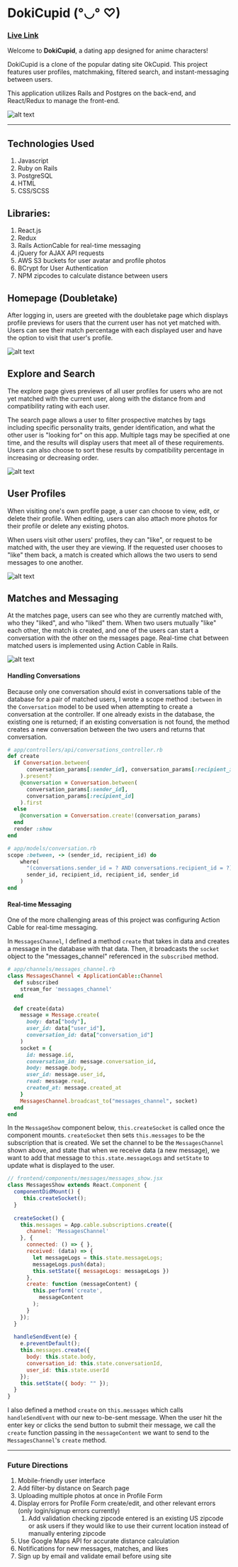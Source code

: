 # DokiCupid  (°◡° ♡)

### [Live Link](https://dokicupid.herokuapp.com/)

Welcome to **DokiCupid**, a dating app designed for anime characters!

DokiCupid is a clone of the popular dating site OkCupid. 
This project features user profiles, matchmaking, filtered search, and instant-messaging between users. 

This application utilizes Rails and Postgres on the back-end, and React/Redux to manage the front-end. 

![alt text](https://dokicupid-seeds.s3-us-west-1.amazonaws.com/splash.png)

---

## Technologies Used
1. Javascript
2. Ruby on Rails
3. PostgreSQL 
4. HTML 
5. CSS/SCSS 

## Libraries:
1. React.js
2. Redux 
3. Rails ActionCable for real-time messaging
3. jQuery for AJAX API requests
4. AWS S3 buckets for user avatar and profile photos 
5. BCrypt for User Authentication
6. NPM zipcodes to calculate distance between users



## Homepage (Doubletake)
After logging in, users are greeted with the doubletake page which displays profile previews for users that the current user has not yet matched with. Users can see their match percentage with each displayed user and have the option to visit that user's profile. 

![alt text](https://dokicupid-seeds.s3-us-west-1.amazonaws.com/homepage_2.png)




## Explore and Search
The explore page gives previews of all user profiles for users who are not yet matched with the current user, along with the distance from and compatibility rating with each user. 

The search page allows a user to filter prospective matches by tags including specific personality traits, gender identification, and what the other user is "looking for" on this app. Multiple tags may be specified at one time, and the results will display users that meet all of these requirements. Users can also choose to sort these results by compatibility percentage in increasing or decreasing order.

![alt text](https://dokicupid-seeds.s3-us-west-1.amazonaws.com/explore_search_2.png)



## User Profiles 
When visiting one's own profile page, a user can choose to view, edit, or delete their profile. When editing, users can also attach more photos for their profile or delete any existing photos.

When users visit other users' profiles, they can "like", or request to be matched with, the user they are viewing. If the requested user chooses to "like" them back, a match is created which allows the two users to send messages to one another. 

![alt text](https://dokicupid-seeds.s3-us-west-1.amazonaws.com/profile_page_2.png)



## Matches and Messaging
At the matches page, users can see who they are currently matched with, who they "liked", and who "liked" them. When two users mutually "like" each other, the match is created, and one of the users can start a conversation with the other on the messages page. Real-time chat between matched users is implemented using Action Cable in Rails. 

![alt text](https://dokicupid-seeds.s3-us-west-1.amazonaws.com/matching_messaging_2.png)


#### Handling Conversations 
Because only one conversation should exist in conversations table of the database for a pair of matched users, I wrote a scope method `:between` in the `Conversation` model to be used when attempting to create a conversation at the controller. If one already exists in the database, the existing one is returned; if an existing conversation is not found, the method creates a new conversation between the two users and returns that conversation.

```ruby
# app/controllers/api/conversations_controller.rb
def create
  if Conversation.between(
      conversation_params[:sender_id], conversation_params[:recipient_id]
    ).present?
    @conversation = Conversation.between(
      conversation_params[:sender_id],
      conversation_params[:recipient_id]
    ).first
  else
    @conversation = Conversation.create!(conversation_params)
  end
  render :show
end

```
```ruby
# app/models/conversation.rb
scope :between, -> (sender_id, recipient_id) do 
    where(
      "(conversations.sender_id = ? AND conversations.recipient_id = ?) OR (conversations.sender_id = ? AND conversations.recipient_id = ?)", 
      sender_id, recipient_id, recipient_id, sender_id
    )
end
```

#### Real-time Messaging 
One of the more challenging areas of this project was configuring Action Cable for real-time messaging.

In `MessagesChannel`, I defined a method `create` that takes in data and creates a message in the database with that data. Then, it broadcasts the `socket` object to the "messages_channel" referenced in the `subscribed` method.

```ruby
# app/channels/messages_channel.rb
class MessagesChannel < ApplicationCable::Channel  
  def subscribed
    stream_for 'messages_channel' 
  end

  def create(data) 
    message = Message.create(
      body: data["body"], 
      user_id: data["user_id"], 
      conversation_id: data["conversation_id"]
    )
    socket = { 
      id: message.id, 
      conversation_id: message.conversation_id, 
      body: message.body, 
      user_id: message.user_id, 
      read: message.read, 
      created_at: message.created_at 
    }
    MessagesChannel.broadcast_to("messages_channel", socket)
  end
end  
```

In the `MessageShow` component below, `this.createSocket` is called once the component mounts. `createSocket` then sets `this.messages` to be the subscription that is created. We set the channel to be the `MessagesChannel` shown above, and state that when we receive data (a new message), we want to add that message to `this.state.messageLogs` and `setState` to update what is displayed to the user. 

```javascript
// frontend/components/messages/messages_show.jsx
class MessagesShow extends React.Component {
  componentDidMount() {
     this.createSocket();
  }
   
  createSocket() {
    this.messages = App.cable.subscriptions.create({
      channel: 'MessagesChannel'
    }, {
      connected: () => { },
      received: (data) => {
        let messageLogs = this.state.messageLogs;
        messageLogs.push(data);
        this.setState({ messageLogs: messageLogs })
      },
      create: function (messageContent) {
        this.perform('create', 
          messageContent
        );
      }
    });
  }
  
  handleSendEvent(e) {
    e.preventDefault();
    this.messages.create({
      body: this.state.body, 
      conversation_id: this.state.conversationId, 
      user_id: this.state.userId
    });
    this.setState({ body: "" });
  }
}

```
I also defined a method `create` on `this.messages` which calls `handleSendEvent` with our new to-be-sent message. When the user hit the enter key or clicks the send button to submit their message, we call the `create` function passing in the `messageContent` we want to send to the `MessagesChannel`'s `create` method. 

---

### Future Directions
1. Mobile-friendly user interface
1. Add filter-by distance on Search page
1. Uploading multiple photos at once in Profile Form
1. Display errors for Profile Form create/edit, and other relevant errors (only login/signup errors currently)
   1. Add validation checking zipcode entered is an existing US zipcode or ask users if they would like to use their current location instead of manually entering zipcode
1. Use Google Maps API for accurate distance calculation
1. Notifications for new messages, matches, and likes
1. Sign up by email and validate email before using site
